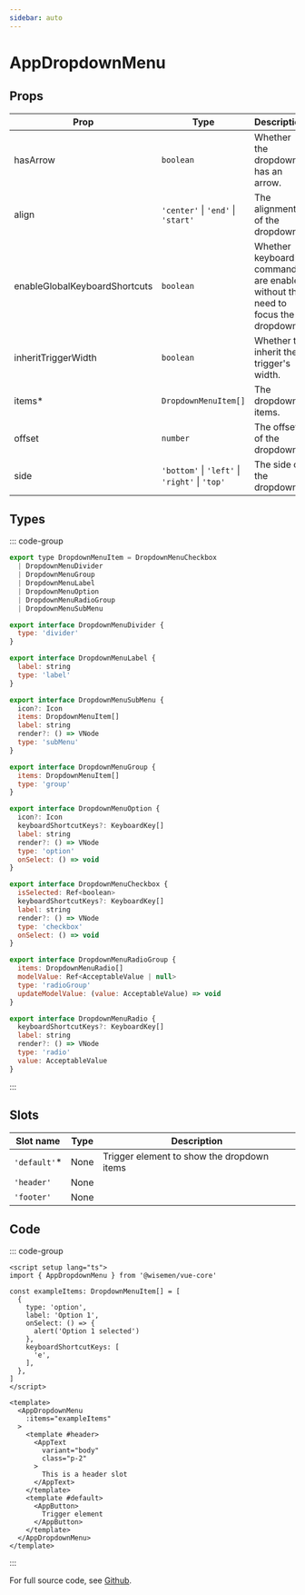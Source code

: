```yaml
---
sidebar: auto
---
```



# AppDropdownMenu
<script setup>
import AppDropdownMenuPlayground from './AppDropdownMenuPlayground.vue'
</script>

<AppDropdownMenuPlayground />


## Props

| Prop                          | Type                                              | Description                                                                   | Default   |
| ----------------------------- | ------------------------------------------------- | ----------------------------------------------------------------------------- | --------- |
| hasArrow                      | `boolean`                                         | Whether the dropdown has an arrow.                                            | `false`   |
| align                         | `'center'` \|  `'end'` \| `'start'`               | The alignment of the dropdown.                                                | `'center'`|
| enableGlobalKeyboardShortcuts | `boolean`                                         | Whether keyboard commands are enabled without the need to focus the dropdown. | `false`   |
| inheritTriggerWidth           | `boolean`                                         | Whether to inherit the trigger's width.                                       | `false`   |
| items*                        | `DropdownMenuItem[]`                              | The dropdown items.                                                           |           |
| offset                        | `number`                                          | The offset of the dropdown.                                                   | `4`       |
| side                          |`'bottom'` \|  `'left'` \| `'right'` \| `'top'`    | The side of the dropdown.                                                     | `bottom`  |


## Types

::: code-group
```js [DropdownMenuItem]
export type DropdownMenuItem = DropdownMenuCheckbox
  | DropdownMenuDivider
  | DropdownMenuGroup
  | DropdownMenuLabel
  | DropdownMenuOption
  | DropdownMenuRadioGroup
  | DropdownMenuSubMenu

export interface DropdownMenuDivider {
  type: 'divider'
}

export interface DropdownMenuLabel {
  label: string
  type: 'label'
}

export interface DropdownMenuSubMenu {
  icon?: Icon
  items: DropdownMenuItem[]
  label: string
  render?: () => VNode
  type: 'subMenu'
}

export interface DropdownMenuGroup {
  items: DropdownMenuItem[]
  type: 'group'
}

export interface DropdownMenuOption {
  icon?: Icon
  keyboardShortcutKeys?: KeyboardKey[]
  label: string
  render?: () => VNode
  type: 'option'
  onSelect: () => void
}

export interface DropdownMenuCheckbox {
  isSelected: Ref<boolean>
  keyboardShortcutKeys?: KeyboardKey[]
  label: string
  render?: () => VNode
  type: 'checkbox'
  onSelect: () => void
}

export interface DropdownMenuRadioGroup {
  items: DropdownMenuRadio[]
  modelValue: Ref<AcceptableValue | null>
  type: 'radioGroup'
  updateModelValue: (value: AcceptableValue) => void
}

export interface DropdownMenuRadio {
  keyboardShortcutKeys?: KeyboardKey[]
  label: string
  render?: () => VNode
  type: 'radio'
  value: AcceptableValue
}
```
::: 

## Slots

| Slot name   | Type | Description                                |
| ----------- | ---- | ------------------------------------------ |
| `'default'`*| None | Trigger element to show the dropdown items |
| `'header'`  | None |             |
| `'footer'`  | None |             |


## Code

::: code-group
```vue [Usage]
<script setup lang="ts">
import { AppDropdownMenu } from '@wisemen/vue-core'

const exampleItems: DropdownMenuItem[] = [
  {
    type: 'option',
    label: 'Option 1',
    onSelect: () => {
      alert('Option 1 selected')
    },
    keyboardShortcutKeys: [
      'e',
    ],
  },
]
</script>
  
<template>
  <AppDropdownMenu
    :items="exampleItems"
  >
    <template #header>
      <AppText
        variant="body"
        class="p-2"
      >
        This is a header slot
      </AppText>
    </template>
    <template #default>
      <AppButton>
        Trigger element
      </AppButton>
    </template>     
  </AppDropdownMenu>
</template>
```
:::

For full source code, see [Github](https://github.com/wisemen-digital/vue-core/blob/main/packages/components/src/components/dropdown-menu/AppDropdownMenu.vue).